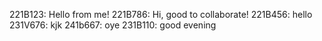 221B123: Hello from me!
221B786: Hi, good to collaborate!
221B456: hello
231V676: kjk
241b667: oye
231B110: good evening

